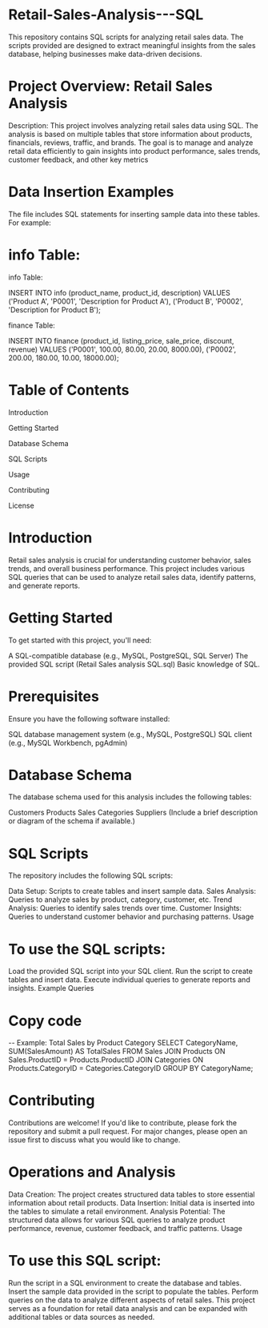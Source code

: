 # Retail-Sales-Analysis---SQL

This repository contains SQL scripts for analyzing retail sales data. The scripts provided are designed to extract meaningful insights from the sales database, helping businesses make data-driven decisions.

# Project Overview: Retail Sales Analysis
Description: This project involves analyzing retail sales data using SQL. The analysis is based on multiple tables that store information about products, financials, reviews, traffic, and brands. The goal is to manage and analyze retail data efficiently to gain insights into product performance, sales trends, customer feedback, and other key metrics

# Data Insertion Examples
The file includes SQL statements for inserting sample data into these tables. For example:

# info Table:

info Table:

INSERT INTO info (product_name, product_id, description) VALUES 
('Product A', 'P0001', 'Description for Product A'),
('Product B', 'P0002', 'Description for Product B');


finance Table:

INSERT INTO finance (product_id, listing_price, sale_price, discount, revenue) VALUES 
('P0001', 100.00, 80.00, 20.00, 8000.00),
('P0002', 200.00, 180.00, 10.00, 18000.00);



# Table of Contents

Introduction

Getting Started

Database Schema

SQL Scripts

Usage

Contributing

License

# Introduction

Retail sales analysis is crucial for understanding customer behavior, sales trends, and overall business performance. This project includes various SQL queries that can be used to analyze retail sales data, 
identify patterns, and generate reports.


# Getting Started
To get started with this project, you'll need:

A SQL-compatible database (e.g., MySQL, PostgreSQL, SQL Server)
The provided SQL script (Retail Sales analysis SQL.sql)
Basic knowledge of SQL.

# Prerequisites
Ensure you have the following software installed:

SQL database management system (e.g., MySQL, PostgreSQL)
SQL client (e.g., MySQL Workbench, pgAdmin)

# Database Schema
The database schema used for this analysis includes the following tables:

Customers
Products
Sales
Categories
Suppliers
(Include a brief description or diagram of the schema if available.)

# SQL Scripts
The repository includes the following SQL scripts:

Data Setup: Scripts to create tables and insert sample data.
Sales Analysis: Queries to analyze sales by product, category, customer, etc.
Trend Analysis: Queries to identify sales trends over time.
Customer Insights: Queries to understand customer behavior and purchasing patterns.
Usage
# To use the SQL scripts:

Load the provided SQL script into your SQL client.
Run the script to create tables and insert data.
Execute individual queries to generate reports and insights.
Example Queries

# Copy code
-- Example: Total Sales by Product Category
SELECT CategoryName, SUM(SalesAmount) AS TotalSales
FROM Sales
JOIN Products ON Sales.ProductID = Products.ProductID
JOIN Categories ON Products.CategoryID = Categories.CategoryID
GROUP BY CategoryName;
# Contributing
Contributions are welcome! If you'd like to contribute, please fork the repository and submit a pull request. 
For major changes, please open an issue first to discuss what you would like to change.


# Operations and Analysis
Data Creation: The project creates structured data tables to store essential information about retail products.
Data Insertion: Initial data is inserted into the tables to simulate a retail environment.
Analysis Potential: The structured data allows for various SQL queries to analyze product performance, revenue, customer feedback, and traffic patterns.
Usage

# To use this SQL script:

Run the script in a SQL environment to create the database and tables.
Insert the sample data provided in the script to populate the tables.
Perform queries on the data to analyze different aspects of retail sales.
This project serves as a foundation for retail data analysis and can be expanded with additional tables or data sources as needed.






